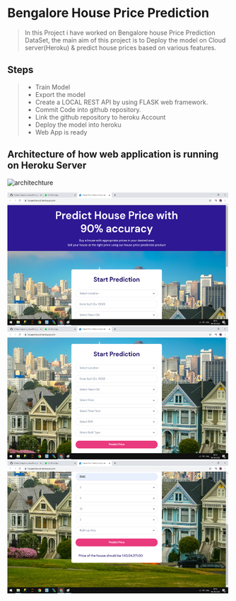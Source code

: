 # Bengalore House Price Prediction

> In this Project i have worked on Bengalore house Price Prediction DataSet, the main aim of this project is to Deploy the model on Cloud server(Heroku) & predict house prices based on various features.

## Steps  
>* Train Model
>* Export the model
>* Create a LOCAL REST API by using FLASK web framework.
>* Commit Code into github repository.
>* Link the github repository to heroku Account
>* Deploy the model into heroku
>* Web App is ready

## Architecture of how web application is running on Heroku Server

![architechture](https://user-images.githubusercontent.com/66274661/85817052-8c927600-b78a-11ea-95d6-c0033df9b884.png)

<img src="api_images/image1.png" width="500" height="300">
<img src="api_images/image2.png" width="500" height="300">
<img src="api_images/image3.png" width="500" height="300">



